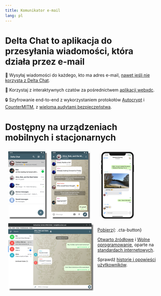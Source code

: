 ```yaml
---
title: Komunikator e-mail
lang: pl
---
```


# Delta Chat to aplikacja do przesyłania wiadomości, która działa przez e-mail

💬 Wysyłaj wiadomości do każdego, kto ma adres e-mail, [nawet jeśli nie korzysta z Delta Chat](https://www.youtube-nocookie.com/embed/8LbrGXKZN70).

🥳 Korzystaj z interaktywnych czatów za pośrednictwem [aplikacji webxdc](https://webxdc.org).

🔒 Szyfrowanie end-to-end z wykorzystaniem protokołów [Autocrypt](https://autocrypt.org) i [CounterMITM](https://countermitm.readthedocs.io/en/latest/new.html), z [wieloma audytami bezpieczeństwa](https://delta.chat/en/2023-03-27-third-independent-security-audit).

# Dostępny na urządzeniach mobilnych i stacjonarnych


<a href="../assets/blog/screenshots/2019-12-17-delta-chat-google-play-release-chat-list-light.png">
<img src="../assets/blog/screenshots/2019-12-17-delta-chat-google-play-release-chat-list-light-thumbnail.png" width="120" height="213"
style="float: left; margin: 10px;display: block;box-shadow: 5px 5px 2px #777;" alt="A screenshot of Delta Chat on Android showing chat list" />
</a> 

<a href="../assets/blog/screenshots/2019-12-17-delta-chat-google-play-release-group-light.png">
<img src="../assets/blog/screenshots/2019-12-17-delta-chat-google-play-release-group-light-thumbnail.png" width="120" height="213"
style="float: left; margin: 10px;display: block;box-shadow: 5px 5px 2px #777;" alt="A screenshot of Delta Chat on Android showing a chat" />
</a> 

<a href="../assets/blog/desktop-screenshot.png">
<img src="../assets/blog/desktop-screenshot-thumbnail.png" width="280" height="222" style="float:left; margin: 10px" alt="A screenshot of Delta Chat on desktop" />
</a> 

<a href="../assets/blog/screenshots/2020-01-09-delta-chat-iOS-weekend-group-chat.png">
<img src="../assets/blog/screenshots/2020-01-09-delta-chat-iOS-weekend-group-chat-thumbnail.png" width="110" height="219" style="margin: 10px" alt="A screenshot of Delta Chat on IOS" />
</a>

[Pobierz](https://get.delta.chat){: .cta-button}

[Otwarto źródłowe](https://en.wikipedia.org/wiki/Open-source_software)
i [Wolne oprogramowanie](https://en.wikipedia.org/wiki/Free_software), oparte na [standardach internetowych](https://github.com/deltachat/deltachat-core-rust/blob/master/standards.md).

Sprawdź [historie i opowieści użytkowników](user-voices).
